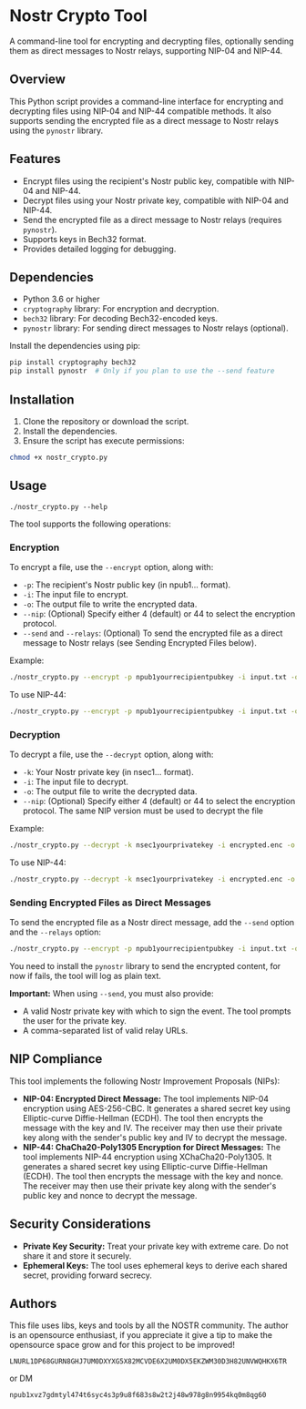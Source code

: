 # Nostr Crypto Tool

A command-line tool for encrypting and decrypting files, optionally sending them as direct messages to Nostr relays, supporting NIP-04 and NIP-44.

## Overview

This Python script provides a command-line interface for encrypting and decrypting files using NIP-04 and NIP-44 compatible methods. It also supports sending the encrypted file as a direct message to Nostr relays using the `pynostr` library.

## Features

-   Encrypt files using the recipient's Nostr public key, compatible with NIP-04 and NIP-44.
-   Decrypt files using your Nostr private key, compatible with NIP-04 and NIP-44.
-   Send the encrypted file as a direct message to Nostr relays (requires `pynostr`).
-   Supports keys in Bech32 format.
-   Provides detailed logging for debugging.

## Dependencies

-   Python 3.6 or higher
-   `cryptography` library: For encryption and decryption.
-   `bech32` library: For decoding Bech32-encoded keys.
-   `pynostr` library: For sending direct messages to Nostr relays (optional).

Install the dependencies using pip:

```bash
pip install cryptography bech32
pip install pynostr  # Only if you plan to use the --send feature
```

## Installation

1.  Clone the repository or download the script.
2.  Install the dependencies.
3.  Ensure the script has execute permissions:

```bash
chmod +x nostr_crypto.py
```

## Usage

```
./nostr_crypto.py --help
```

The tool supports the following operations:

### Encryption

To encrypt a file, use the `--encrypt` option, along with:

-   `-p`: The recipient's Nostr public key (in npub1... format).
-   `-i`: The input file to encrypt.
-   `-o`: The output file to write the encrypted data.
-   `--nip`: (Optional) Specify either 4 (default) or 44 to select the encryption protocol.
-   `--send` and `--relays`: (Optional) To send the encrypted file as a direct message to Nostr relays (see Sending Encrypted Files below).

Example:

```bash
./nostr_crypto.py --encrypt -p npub1yourrecipientpubkey -i input.txt -o encrypted.enc
```

To use NIP-44:

```bash
./nostr_crypto.py --encrypt -p npub1yourrecipientpubkey -i input.txt -o encrypted.enc --nip 44
```

### Decryption

To decrypt a file, use the `--decrypt` option, along with:

-   `-k`: Your Nostr private key (in nsec1... format).
-   `-i`: The input file to decrypt.
-   `-o`: The output file to write the decrypted data.
-   `--nip`: (Optional) Specify either 4 (default) or 44 to select the encryption protocol. The same NIP version must be used to decrypt the file

Example:

```bash
./nostr_crypto.py --decrypt -k nsec1yourprivatekey -i encrypted.enc -o output.txt
```

To use NIP-44:

```bash
./nostr_crypto.py --decrypt -k nsec1yourprivatekey -i encrypted.enc -o output.txt --nip 44
```

### Sending Encrypted Files as Direct Messages

To send the encrypted file as a Nostr direct message, add the `--send` option and the `--relays` option:

```bash
./nostr_crypto.py --encrypt -p npub1yourrecipientpubkey -i input.txt -o encrypted.enc --send --relays wss://relay.damus.io,wss://relay.snort.social
```

You need to install the `pynostr` library to send the encrypted content, for now if fails, the tool will log as plain text.

**Important:** When using `--send`, you must also provide:

-   A valid Nostr private key with which to sign the event. The tool prompts the user for the private key.
-   A comma-separated list of valid relay URLs.

## NIP Compliance

This tool implements the following Nostr Improvement Proposals (NIPs):

-   **NIP-04: Encrypted Direct Message:** The tool implements NIP-04 encryption using AES-256-CBC. It generates a shared secret key using Elliptic-curve Diffie-Hellman (ECDH). The tool then encrypts the message with the key and IV. The receiver may then use their private key along with the sender's public key and IV to decrypt the message.
-   **NIP-44: ChaCha20-Poly1305 Encryption for Direct Messages:** The tool implements NIP-44 encryption using XChaCha20-Poly1305. It generates a shared secret key using Elliptic-curve Diffie-Hellman (ECDH). The tool then encrypts the message with the key and nonce. The receiver may then use their private key along with the sender's public key and nonce to decrypt the message.

## Security Considerations

-   **Private Key Security:** Treat your private key with extreme care. Do not share it and store it securely.
-   **Ephemeral Keys:** The tool uses ephemeral keys to derive each shared secret, providing forward secrecy.

## Authors

This file uses libs, keys and tools by all the NOSTR community.
The author is an opensource enthusiast, if you appreciate it give a tip to make the opensource space grow and for this project to be improved!

```text
LNURL1DP68GURN8GHJ7UM0DXYXG5X82MCVDE6X2UM0DX5EKZWM30D3H82UNVWQHKX6TR
```
or DM
```text
npub1xvz7gdmtyl474t6syc4s3p9u8f683s8w2t2j48w978g8n9954kq0m8qg60
```
